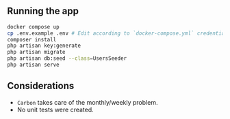 ## Running the app
```bash
docker compose up
cp .env.example .env # Edit according to `docker-compose.yml` credentials
composer install
php artisan key:generate
php artisan migrate
php artisan db:seed --class=UsersSeeder
php artisan serve
```

## Considerations
 - `Carbon` takes care of the monthly/weekly problem.
 - No unit tests were created.
